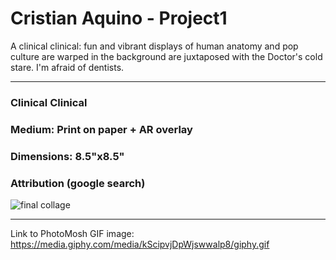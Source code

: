 # Cristian Aquino - Project1

A clinical clinical: fun and vibrant displays of human anatomy and pop culture are warped in the background are juxtaposed with the Doctor's
cold stare. I'm afraid of dentists.
***

### Clinical Clinical <br>
### Medium: Print on paper + AR overlay <br>
### Dimensions: 8.5"x8.5" <br>
### Attribution (google search) <br>

![final collage](https://imgur.com/a/Fj5pvgM)
***

Link to PhotoMosh GIF image: https://media.giphy.com/media/kScipvjDpWjswwalp8/giphy.gif
